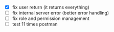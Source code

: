 - [x] fix user return (it returns everything)
- [ ] fix internal server error (better error handling)
- [ ] fix role and permission management
- [ ] test 11 times postman
